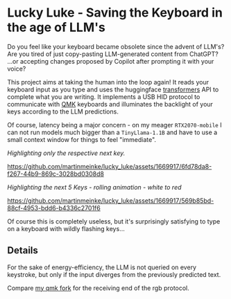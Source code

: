 # Lucky Luke - Saving the Keyboard in the age of LLM's
Do you feel like your keyboard became obsolete since the advent of LLM's?  
Are you tired of just copy-pasting LLM-generated content from ChatGPT?  
...or accepting changes proposed by Copilot after prompting it with your voice?

This project aims at taking the human into the loop again!
It reads your keyboard input as you type and uses the huggingface [transformers](https://huggingface.co/docs/transformers/index) API to complete what you are writing.
It implements a USB HID protocol to communicate with [QMK](https://docs.qmk.fm/#/) keyboards and illuminates the backlight of your keys according to the LLM predictions.

Of course, latency being a major concern - on my meager `RTX2070-mobile` I can not run models much bigger than a `TinyLlama-1.1B` and have to use a small context window for things to feel "immediate".


_Highlighting only the respective next key._

https://github.com/martinmeinke/lucky_luke/assets/1669917/6fd78da8-f267-44b9-869c-3028bd0308d8


_Highlighting the next 5 Keys - rolling animation - white to red_

https://github.com/martinmeinke/lucky_luke/assets/1669917/569b85bd-88cf-4953-bdd6-b4336c2701f6


Of course this is completely useless, but it's surprisingly satisfying to type on a keyboard with wildly flashing keys...

## Details
For the sake of energy-efficiency, the LLM is not queried on every keystroke, but only if the input diverges from the previously predicted text.

Compare [my qmk fork](https://github.com/martinmeinke/zsa_qmk_firmware) for the receiving end of the rgb protocol.
